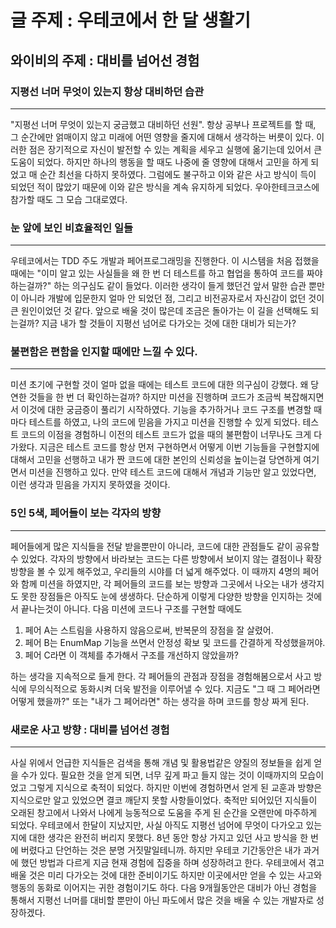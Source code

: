 # 글 주제 : 우테코에서 한 달 생활기

## 와이비의 주제 : 대비를 넘어선 경험  
  
### 지평선 너머 무엇이 있는지 항상 대비하던 습관
***
"지평선 너머 무엇이 있는지 궁금했고 대비하던 선원". 항상 공부나 프로젝트를 할 때, 그 순간에만 얽매이지 않고 미래에 어떤 영향을 줄지에 대해서 생각하는 버릇이 있다. 이러한 점은 장기적으로 자신이 발전할 수 있는 계획을 세우고 실행에 옮기는데 있어서 큰 도움이 되었다. 하지만 하나의 행동을 할 때도 나중에 줄 영향에 대해서 고민을 하게 되었고 매 순간 최선을 다하지 못하였다. 그럼에도 불구하고 이와 같은 사고 방식이 득이 되었던 적이 많았기 때문에 이와 같은 방식을 계속 유지하게 되었다. 우아한테크코스에 참가할 때도 그 모습 그대로였다.  



### 눈 앞에 보인 비효율적인 일들
***
우테코에서는 TDD 주도 개발과 페어프로그래밍을 진행한다. 이 시스템을 처음 접했을 때에는 "이미 알고 있는 사실들을 왜 한 번 더 테스트를 하고 협업을 통하여 코드를 짜야하는걸까?" 하는 의구심도 같이 들었다. 이러한 생각이 들게 했던건 앞서 말한 습관 뿐만이 아니라 개발에 입문한지 얼마 안 되었던 점, 그리고 비전공자로서 자신감이 없던 것이 큰 원인이었던 것 같다. 앞으로 배울 것이 많은데 조금은 돌아가는 이 길을 선택해도 되는걸까? 지금 내가 할 것들이 지평선 넘어로 다가오는 것에 대한 대비가 되는가?



### 불편함은 편함을 인지할 때에만 느낄 수 있다.
***
미션 초기에 구현할 것이 얼마 없을 때에는 테스트 코드에 대한 의구심이 강했다. 왜 당연한 것들을 한 번 더 확인하는걸까? 하지만 미션을 진행하며 코드가 조금씩 복잡해지면서 이것에 대한 궁금증이 풀리기 시작하였다. 기능을 추가하거나 코드 구조를 변경할 때마다 테스트를 하였고, 나의 코드에 믿음을 가지고 미션을 진행할 수 있게 되었다. 테스트 코드의 이점을 경험하니 이전의 테스트 코드가 없을 때의 불편함이 너무나도 크게 다가왔다. 지금은 테스트 코드를 항상 먼저 구현하면서 어떻게 이번 기능들을 구현할지에 대해서 고민을 선행하고 내가 짠 코드에 대한 본인의 신뢰성을 높이는걸 당연하게 여기면서 미션을 진행하고 있다.
만약 테스트 코드에 대해서 개념과 기능만 알고 있었다면, 이런 생각과 믿음을 가지지 못하였을 것이다.  



### 5인 5색, 페어들이 보는 각자의 방향
***
페어들에게 많은 지식들을 전달 받을뿐만이 아니라, 코드에 대한 관점들도 같이 공유할 수 있었다. 각자의 방향에서 바라보는 코드는 다른 방향에서 보이지 않는 결점이나 확장 방향을 볼 수 있게 해주었고, 우리들의 시야를 더 넓게 해주었다. 이 때까지 4명의 페어와 함께 미션을 하였지만, 각 페어들의 코드를 보는 방향과 그곳에서 나오는 내가 생각지도 못한 장점들은 아직도 눈에 생생하다.
단순하게 이렇게 다양한 방향을 인지하는 것에서 끝나는것이 아니다. 다음 미션에 코드나 구조를 구현할 때에도  

 1. 페어 A는 스트림을 사용하지 않음으로써, 반복문의 장점을 잘 살렸어. 
 2. 페어 B는 EnumMap 기능을 쓰면서 안정성 확보 및 코드를 간결하게 작성했을꺼야.
 3. 페어 C라면 이 객체를 추가해서 구조를 개선하지 않았을까?   

하는 생각을 지속적으로 들게 한다. 각 페어들의 관점과 장점을 경험해봄으로서 사고 방식에 무의식적으로 동화시켜 더욱 발전을 이루어낼 수 있다. 지금도 "그 때 그 페어라면 어떻게 했을까?" 또는 "내가 그 페어라면" 하는 생각을 하며 코드를 항상 짜게 된다. 


### 새로운 사고 방향 : 대비를 넘어선 경험
***
사실 위에서 언급한 지식들은 검색을 통해 개념 및 활용법같은 양질의 정보들을 쉽게 얻을 수가 있다. 필요한 것을 얻게 되면, 너무 깊게 파고 들지 않는 것이 이때까지의 모습이었고 그렇게 지식으로 축적이 되었다. 하지만 이번에 경험하면서 얻게 된 교훈과 방향은 지식으로만 알고 있었으면 결코 깨닫지 못할 사항들이었다. 축적만 되어있던 지식들이 오래된 창고에서 나와서 나에게 능동적으로 도움을 주게 된 순간을 오랜만에 마주하게 되었다. 우테코에서 한달이 지났지만, 사실 아직도 지평선 넘어에 무엇이 다가오고 있는지에 대한 생각은 완전히 버리지 못했다. 8년 동안 항상 가지고 있던 사고 방식을 한 번에 버렸다고 단언하는 것은 분명 거짓말일테니까. 하지만 우테코 기간동안은 내가 과거에 했던 방법과 다르게 지금 현재 경험에 집중을 하며 성장하려고 한다. 우테코에서 겪고 배울 것은 미리 다가오는 것에 대한 준비이기도 하지만 이곳에서만 얻을 수 있는 사고와 행동의 동화로 이어지는 귀한 경험이기도 하다. 다음 9개월동안은 대비가 아닌 경험을 통해서 지평선 너머를 대비할 뿐만이 아닌 파도에서 많은 것을 배울 수 있는 개발자로 성장하겠다.  


